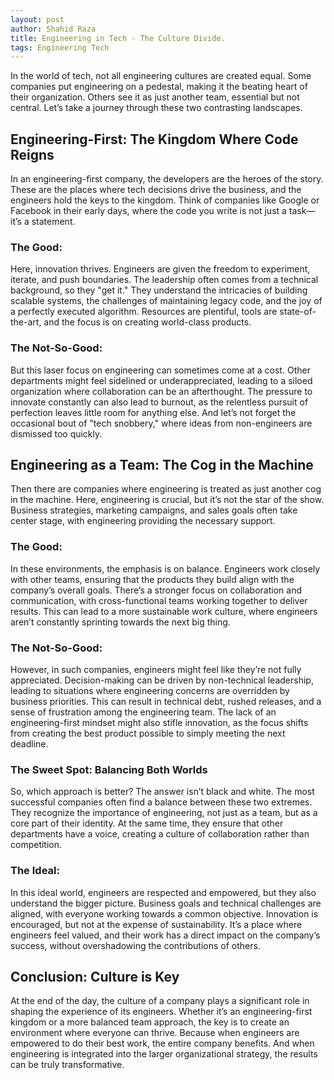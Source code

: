 ```yaml
---
layout: post
author: Shahid Raza
title: Engineering in Tech - The Culture Divide.
tags: Engineering Tech
---
```


In the world of tech, not all engineering cultures are created equal. Some companies put engineering on a pedestal, making it the beating heart of their organization. Others see it as just another team, essential but not central. Let’s take a journey through these two contrasting landscapes.

## Engineering-First: The Kingdom Where Code Reigns
In an engineering-first company, the developers are the heroes of the story. These are the places where tech decisions drive the business, and the engineers hold the keys to the kingdom. Think of companies like Google or Facebook in their early days, where the code you write is not just a task—it’s a statement.

### The Good:
Here, innovation thrives. Engineers are given the freedom to experiment, iterate, and push boundaries. The leadership often comes from a technical background, so they "get it." They understand the intricacies of building scalable systems, the challenges of maintaining legacy code, and the joy of a perfectly executed algorithm. Resources are plentiful, tools are state-of-the-art, and the focus is on creating world-class products.

### The Not-So-Good:
But this laser focus on engineering can sometimes come at a cost. Other departments might feel sidelined or underappreciated, leading to a siloed organization where collaboration can be an afterthought. The pressure to innovate constantly can also lead to burnout, as the relentless pursuit of perfection leaves little room for anything else. And let’s not forget the occasional bout of "tech snobbery," where ideas from non-engineers are dismissed too quickly.

## Engineering as a Team: The Cog in the Machine
Then there are companies where engineering is treated as just another cog in the machine. Here, engineering is crucial, but it’s not the star of the show. Business strategies, marketing campaigns, and sales goals often take center stage, with engineering providing the necessary support.

### The Good:
In these environments, the emphasis is on balance. Engineers work closely with other teams, ensuring that the products they build align with the company’s overall goals. There’s a stronger focus on collaboration and communication, with cross-functional teams working together to deliver results. This can lead to a more sustainable work culture, where engineers aren’t constantly sprinting towards the next big thing.

### The Not-So-Good:
However, in such companies, engineers might feel like they’re not fully appreciated. Decision-making can be driven by non-technical leadership, leading to situations where engineering concerns are overridden by business priorities. This can result in technical debt, rushed releases, and a sense of frustration among the engineering team. The lack of an engineering-first mindset might also stifle innovation, as the focus shifts from creating the best product possible to simply meeting the next deadline.

### The Sweet Spot: Balancing Both Worlds
So, which approach is better? The answer isn’t black and white. The most successful companies often find a balance between these two extremes. They recognize the importance of engineering, not just as a team, but as a core part of their identity. At the same time, they ensure that other departments have a voice, creating a culture of collaboration rather than competition.

### The Ideal:
In this ideal world, engineers are respected and empowered, but they also understand the bigger picture. Business goals and technical challenges are aligned, with everyone working towards a common objective. Innovation is encouraged, but not at the expense of sustainability. It’s a place where engineers feel valued, and their work has a direct impact on the company’s success, without overshadowing the contributions of others.

## Conclusion: Culture is Key
At the end of the day, the culture of a company plays a significant role in shaping the experience of its engineers. Whether it’s an engineering-first kingdom or a more balanced team approach, the key is to create an environment where everyone can thrive. Because when engineers are empowered to do their best work, the entire company benefits. And when engineering is integrated into the larger organizational strategy, the results can be truly transformative.